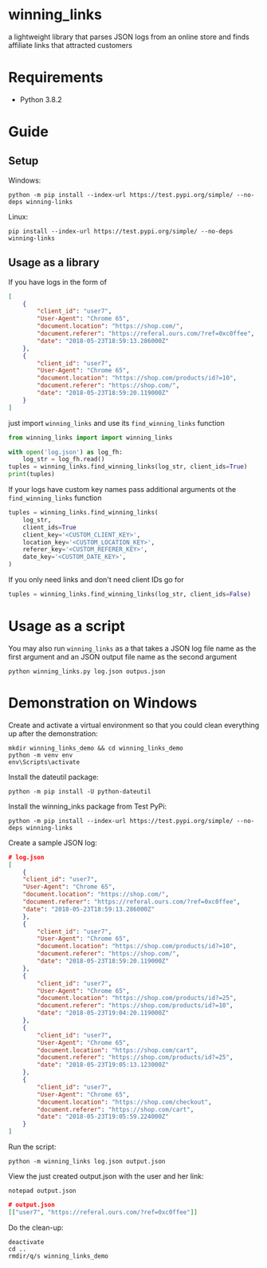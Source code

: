 # winning_links
a lightweight library that parses JSON logs from an online store and finds affiliate links that attracted customers

# Requirements
- Python 3.8.2

# Guide
## Setup
Windows:
``` shell script
python -m pip install --index-url https://test.pypi.org/simple/ --no-deps winning-links
```

Linux:
``` shell script
pip install --index-url https://test.pypi.org/simple/ --no-deps winning-links
```

## Usage as a library
If you have logs in the form of
``` json
[
    {
        "client_id": "user7",
        "User-Agent": "Chrome 65",
        "document.location": "https://shop.com/",
        "document.referer": "https://referal.ours.com/?ref=0xc0ffee",
        "date": "2018-05-23T18:59:13.286000Z"
    },
    {
        "client_id": "user7",
        "User-Agent": "Chrome 65",
        "document.location": "https://shop.com/products/id?=10",
        "document.referer": "https://shop.com/",
        "date": "2018-05-23T18:59:20.119000Z"
    }
]
```
just import ```winning_links``` and use its ```find_winning_links``` function
``` python
from winning_links import import winning_links

with open('log.json') as log_fh:
    log_str = log_fh.read()
tuples = winning_links.find_winning_links(log_str, client_ids=True)
print(tuples)
```

If your logs have custom key names pass additional arguments ot the ```find_winning_links``` function
``` python
tuples = winning_links.find_winning_links(
    log_str,
    client_ids=True
    client_key='<CUSTOM_CLIENT_KEY>',
    location_key='<CUSTOM_LOCATION_KEY>',
    referer_key='<CUSTOM_REFERER_KEY>',
    date_key='<CUSTOM_DATE_KEY>',
)
```

If you only need links and don't need client IDs go for

``` python
tuples = winning_links.find_winning_links(log_str, client_ids=False)
```

# Usage as a script
You may also run ```winning_links``` as a that takes a JSON log file name as the first argument and an JSON output file name as the second argument 
``` shell script
python winning_links.py log.json outpus.json
```

# Demonstration on Windows
Create and activate a virtual environment so that you could clean everything up after the demonstration:
``` shell script
mkdir winning_links_demo && cd winning_links_demo
python -m venv env
env\Scripts\activate
```

Install the dateutil package:
```shell script
python -m pip install -U python-dateutil
```

Install the winning_inks package from Test PyPi:
``` shell script
python -m pip install --index-url https://test.pypi.org/simple/ --no-deps winning-links
```

Create a sample JSON log:
``` json
# log.json
[
    {
    "client_id": "user7",
    "User-Agent": "Chrome 65",
    "document.location": "https://shop.com/",
    "document.referer": "https://referal.ours.com/?ref=0xc0ffee",
    "date": "2018-05-23T18:59:13.286000Z"
    },
    {
        "client_id": "user7",
        "User-Agent": "Chrome 65",
        "document.location": "https://shop.com/products/id?=10",
        "document.referer": "https://shop.com/",
        "date": "2018-05-23T18:59:20.119000Z"
    },
    {
        "client_id": "user7",
        "User-Agent": "Chrome 65",
        "document.location": "https://shop.com/products/id?=25",
        "document.referer": "https://shop.com/products/id?=10",
        "date": "2018-05-23T19:04:20.119000Z"
    },
    {
        "client_id": "user7",
        "User-Agent": "Chrome 65",
        "document.location": "https://shop.com/cart",
        "document.referer": "https://shop.com/products/id?=25",
        "date": "2018-05-23T19:05:13.123000Z"
    },
    {
        "client_id": "user7",
        "User-Agent": "Chrome 65",
        "document.location": "https://shop.com/checkout",
        "document.referer": "https://shop.com/cart",
        "date": "2018-05-23T19:05:59.224000Z"
    }
]
```

Run the script:
```shell script
python -m winning_links log.json output.json
```

View the just created output.json with the user and her link:
```shell script
notepad output.json
```
``` json
# output.json
[["user7", "https://referal.ours.com/?ref=0xc0ffee"]]
```

Do the clean-up:
``` shell script
deactivate
cd ..
rmdir/q/s winning_links_demo
```